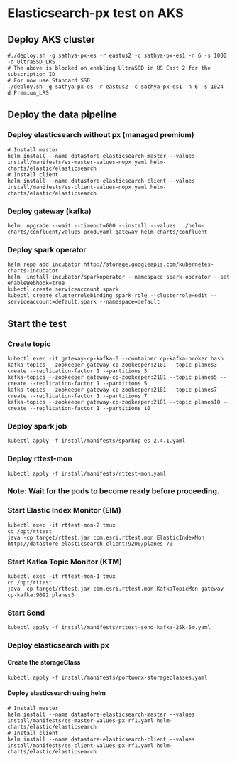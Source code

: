 # Elasticsearch-px test on AKS

## Deploy AKS cluster

```
#./deploy.sh -g sathya-px-es -r eastus2 -c sathya-px-es1 -n 6 -s 1000 -d UltraSSD_LRS
# The above is blocked on enabling UltraSSD in US East 2 for the subscription ID
# For now use Standard SSD
./deploy.sh -g sathya-px-es -r eastus2 -c sathya-px-es1 -n 6 -s 1024 -d Premium_LRS
```

## Deploy the data pipeline

### Deploy elasticsearch without px (managed premium)
```
# Install master
helm install --name datastore-elasticsearch-master --values install/manifests/es-master-values-nopx.yaml helm-charts/elastic/elasticsearch
# Install client
helm install --name datastore-elasticsearch-client --values install/manifests/es-client-values-nopx.yaml helm-charts/elastic/elasticsearch
```

### Deploy gateway (kafka)
```
helm  upgrade --wait --timeout=600 --install --values ../helm-charts/confluent/values-prod.yaml gateway helm-charts/confluent
```

### Deploy spark operator
```
helm repo add incubator http://storage.googleapis.com/kubernetes-charts-incubator
helm  install incubator/sparkoperator --namespace spark-operator --set enableWebhook=true
kubectl create serviceaccount spark
kubectl create clusterrolebinding spark-role --clusterrole=edit --serviceaccount=default:spark --namespace=default
```

## Start the test

### Create topic
```
kubectl exec -it gateway-cp-kafka-0 --container cp-kafka-broker bash
kafka-topics --zookeeper gateway-cp-zookeeper:2181 --topic planes3 --create --replication-factor 1 --partitions 3
kafka-topics --zookeeper gateway-cp-zookeeper:2181 --topic planes5 --create --replication-factor 1 --partitions 5
kafka-topics --zookeeper gateway-cp-zookeeper:2181 --topic planes7 --create --replication-factor 1 --partitions 7
kafka-topics --zookeeper gateway-cp-zookeeper:2181 --topic planes10 --create --replication-factor 1 --partitions 10
```

### Deploy spark job
```
kubectl apply -f install/manifests/sparkop-es-2.4.1.yaml
```

### Deploy rttest-mon
```
kubectl apply -f install/manifests/rttest-mon.yaml
```

### Note: Wait for the pods to become ready before proceeding.

### Start Elastic Index Monitor (EIM)
```
kubectl exec -it rttest-mon-2 tmux
cd /opt/rttest
java -cp target/rttest.jar com.esri.rttest.mon.ElasticIndexMon http://datastore-elasticsearch-client:9200/planes 70
```

### Start Kafka Topic Monitor (KTM)
```
kubectl exec -it rttest-mon-1 tmux
cd /opt/rttest
java -cp target/rttest.jar com.esri.rttest.mon.KafkaTopicMon gateway-cp-kafka:9092 planes3
```

### Start Send
```
kubectl apply -f install/manifests/rttest-send-kafka-25k-5m.yaml
```


### Deploy elasticsearch with px
#### Create the storageClass
```
kubectl apply -f install/manifests/portworx-storageclasses.yaml
```

#### Deploy elasticsearch using helm
```
# Install master
helm install --name datastore-elasticsearch-master --values install/manifests/es-master-values-px-rf1.yaml helm-charts/elastic/elasticsearch
# Install client
helm install --name datastore-elasticsearch-client --values install/manifests/es-client-values-px-rf1.yaml helm-charts/elastic/elasticsearch
```
